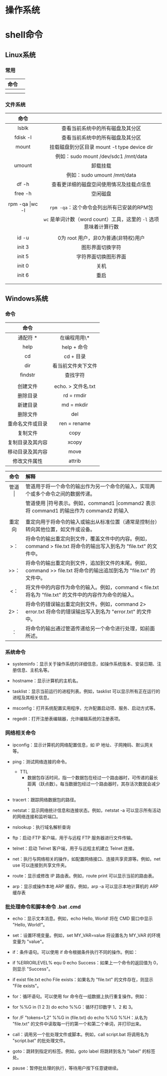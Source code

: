 # 操作系统



# shell命令

## Linux系统

### 常用

| 命令 |      |
| :--: | :--: |
|      |      |
|      |      |





### 文件系统

|      命令       |                                                              |
| :-------------: | :----------------------------------------------------------: |
|      lsblk      |               查看当前系统中的所有磁盘及其分区               |
|    fdisk -l     |               查看当前系统中的所有磁盘及其分区               |
|      mount      |         挂载磁盘到分区目录 mount -t type device dir          |
|                 |             例如：sudo mount /dev/sdc1 /mnt/data             |
|     umount      |                           卸载挂载                           |
|                 |                 例如：sudo umount /mnt/data                  |
|      df -h      |           查看更详细的磁盘空间使用情况及挂载点信息           |
|     free -h     |                           空闲磁盘                           |
|                 |                                                              |
| rpm -qa \|wc -l |          `rpm -qa`：这个命令会列出所有已安装的RPM包          |
|                 | `wc` 是单词计数（word count）工具，这里的 `-l` 选项意味着计算行数 |
|                 |                                                              |
|      id -u      |             0为 root 用户，非0为普通(非特权)用户             |
|     init 3      |                       图形界面切换字符                       |
|     init 5      |                     字符界面切换图形界面                     |
|     init 0      |                             关机                             |
|     init 6      |                             重启                             |
|                 |                                                              |
|                 |                                                              |















## Windows系统

### 命令

|       命令       |                    |
| :--------------: | :----------------: |
|     通配符 *     |   在编程用用\\*    |
|       help       |    help  + 命令    |
|        cd        |     cd + 目录      |
|       dir        | 看当前文件夹下文件 |
|     findstr      |      查找字符      |
|                  |                    |
|     创建文件     | echo. > 文件名.txt |
|     删除目录     |     rd = rmdir     |
|     新建目录     |     md = mkdir     |
|     删除文件     |        del         |
| 重命名文件或目录 |    ren = rename    |
|     复制文件     |        copy        |
| 复制目录及其内容 |       xcopy        |
| 移动目录及其内容 |        move        |
|   修改文件属性   |       attrib       |

|  命令   | 解释                                                         |
| :-----: | :----------------------------------------------------------- |
| 管道 \| | 管道用于将一个命令的输出作为另一个命令的输入，实现两个或多个命令之间的数据传递。 |
|         | 管道使用 \|符号表示。例如，command1 \|command2 表示将 command1 的输出作为 command2 的输入 |
|         |                                                              |
| 重定向  | 重定向用于将命令的输入或输出从标准位置（通常是控制台）转向其他位置，如文件或设备。 |
|  \>：   | 将命令的输出重定向到文件，覆盖文件中的内容。例如，command > file.txt 将命令的输出写入到名为 "file.txt" 的文件中。 |
|  \>>：  | 将命令的输出重定向到文件，追加到文件的末尾。例如，command >> file.txt 将命令的输出追加到名为 "file.txt" 的文件中。 |
|   <：   | 将文件中的内容作为命令的输入。例如，command < file.txt 将名为 "file.txt" 的文件中的内容作为命令的输入。 |
|  2>：   | 将命令的错误输出重定向到文件。例如，command 2> error.txt 将命令的错误输出写入到名为 "error.txt" 的文件中。 |
|   ：    | 将命令的输出通过管道传递给另一个命令进行处理，如前面所述。   |



### 系统命令

- systeminfo：显示关于操作系统的详细信息，如操作系统版本、安装日期、注册信息、主机名等。

- hostname：显示计算机的主机名。

- tasklist：显示当前运行的进程列表。例如，tasklist 可以显示所有正在运行的进程及其相关信息。

- msconfig：打开系统配置实用程序，允许配置启动项、服务、启动方式等。

- regedit：打开注册表编辑器，允许编辑系统的注册表项。

### 网络相关命令

- ipconfig：显示计算机的网络配置信息，如 IP 地址、子网掩码、默认网关等。

- ping：测试网络连接的命令。
  - TTL
    - 数据包存活时间，指一个数据包在经过一个路由器时，可传递的最长距离（跃点数）。每当数据包经过一个路由器时，其存活次数就会减少1

- tracert：跟踪网络数据包的路径。

- netstat：显示网络统计信息和连接状态。例如，netstat -a 可以显示所有活动的网络连接和监听端口。

- nslookup：执行域名解析查询

- ftp：启动 FTP 客户端，用于与远程 FTP 服务器进行文件传输。

- telnet：启动 Telnet 客户端，用于与远程主机建立 Telnet 连接。

- net：执行与网络相关的操作，如配置网络接口、连接共享资源等。例如，net use 可以连接到共享文件夹。

- route：显示或修改 IP 路由表。例如，route print 可以显示当前的路由表。

- arp：显示或操作本地 ARP 缓存。例如，arp -a 可以显示本地计算机的 ARP 缓存表

### 批处理命令和脚本命令      .bat     .cmd

- echo：显示文本消息。例如，echo Hello, World! 将在 CMD 窗口中显示 "Hello, World!"。

- set：设置环境变量。例如，set MY_VAR=value 将设置名为 MY_VAR 的环境变量为 "value"。

- if：条件语句。可以使用 if 命令根据条件执行不同的操作。例如：

- if %ERRORLEVEL% equ 0 echo Success：如果上一个命令的返回值为 0，则显示 "Success"。

- if exist file.txt echo File exists：如果名为 "file.txt" 的文件存在，则显示 "File exists"。

- for：循环语句。可以使用 for 命令在一组数据上执行重复操作。例如：

- for %%G in (1 2 3) do echo %%G：循环打印数字 1、2 和 3。

- for /F "tokens=1,2" %%G in (file.txt) do echo %%G %%H：从名为 "file.txt" 的文件中读取每一行的第一个和第二个单词，并打印出来。

- call：调用另一个批处理文件或脚本。例如，call script.bat 将调用名为 "script.bat" 的批处理文件。

- goto：跳转到指定的标签。例如，goto label 将跳转到名为 "label" 的标签处。

- pause：暂停批处理的执行，等待用户按下任意键继续。